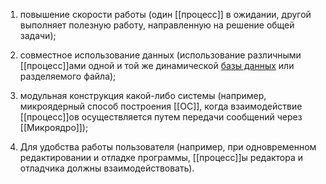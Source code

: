 1. повышение скорости работы (один [[процесс]] в ожидании, другой выполняет полезную работу, направленную на решение общей задачи);
    
2. совместное использование данных (использование различными [[процесс]]ами одной и той же динамической [базы данных](https://pandia.ru/text/category/bazi_dannih/ "Базы данных") или разделяемого файла);
    
3. модульная конструкция какой-либо системы (например, микроядерный способ построения [[ОС]], когда взаимодействие [[процесс]]ов осуществляется путем передачи сообщений через [[Микроядро]]);
    
4. Для удобства работы пользователя (например, при одновременном редактировании и отладке программы, [[процесс]]ы редактора и отладчика должны взаимодействовать).
